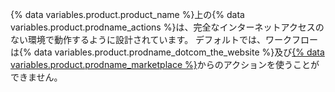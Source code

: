 {% data variables.product.product_name %}上の{% data variables.product.prodname_actions %}は、完全なインターネットアクセスのない環境で動作するように設計されています。 デフォルトでは、ワークフローは{% data variables.product.prodname_dotcom_the_website %}及び[{% data variables.product.prodname_marketplace %}](https://github.com/marketplace?type=actions)からのアクションを使うことができません。

